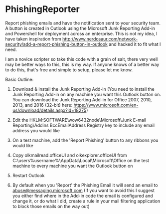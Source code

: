 # PhishingReporter

Report phishing emails and have the notification sent to your security team. A button is created in Outlook using the Microsoft Junk Reporting Add-in and Powershell for deployment across an enterprise. This is not my idea, I have taken inspiration from http://www.nerdosaur.com/network-security/add-a-report-phishing-button-in-outlook and hacked it to fit what I need.

I am a novice scripter so take this code with a grain of salt, there very well may be better ways to this, this is my way. If anyone knows of a better way to do this, that's free and simple to setup, please let me know.

Basic Outline:

1) Download & install the Junk Reporting Add-in (You need to install the Junk Reporting Add-in on any machine you want this Outlook button on. You can download the Junk Reporting Add-in for Office 2007, 2010, 2013, and 2016 (32-bit) here: https://www.microsoft.com/en-us/download/details.aspx?id=18275)

2) Edit the HKLM:SOFTWARE\wow6432node\Microsoft\Junk E-mail Reporting\Addins BccEmailAddress Registry key to include any email address you would like

3) On a test machine, add the 'Report Phishing' button to any ribbons you would like

4) Copy olkmailread.officeUI and olkexplorer.officeUI from C:\users\%username%\AppData\Local\Microsoft\Office on the test machine to every machine you want the Outlook button on

4) Restart Outlook

5) By default when you 'Report' the Phishing Email it will send an email to abuse@messaging.microsoft.com (If you want to avoid this I suggest you either find where in the Add-in code the email is configured and change it, or do what I did, create a rule in your mail filtering application to block those emails on the way out)
